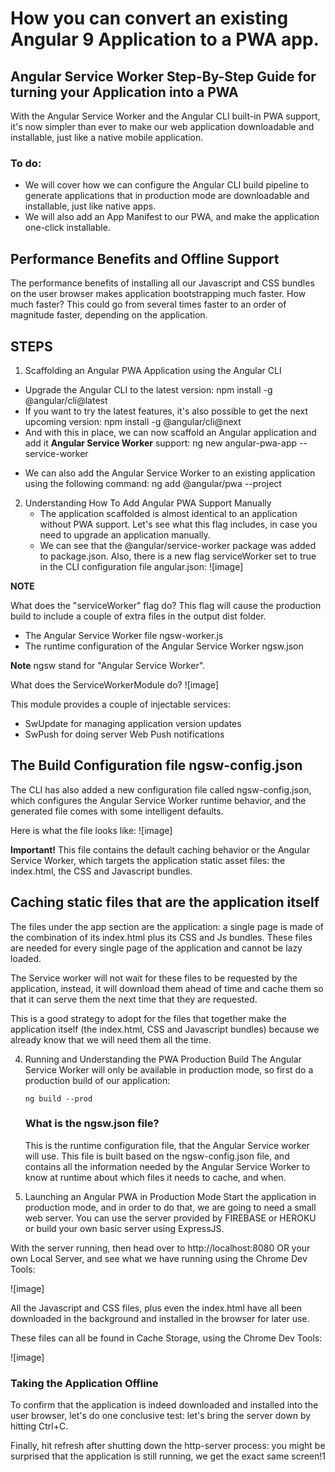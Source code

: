 # How you can convert an existing Angular 9 Application to a PWA app.

## Angular Service Worker Step-By-Step Guide for turning your Application into a PWA

With the Angular Service Worker and the Angular CLI built-in PWA support, it's now simpler than ever to make our web application downloadable and installable, just like a native mobile application.

### To do:

- We will cover how we can configure the Angular CLI build pipeline to generate applications that in production mode are downloadable and installable, just like native apps.
- We will also add an App Manifest to our PWA, and make the application one-click installable.

## Performance Benefits and Offline Support

The performance benefits of installing all our Javascript and CSS bundles on the user browser makes application bootstrapping much faster. How much faster? This could go from several times faster to an order of magnitude faster, depending on the application.

## STEPS

1.  Scaffolding an Angular PWA Application using the Angular CLI

- Upgrade the Angular CLI to the latest version:
  npm install -g @angular/cli@latest
- If you want to try the latest features, it's also possible to get the next upcoming version:
  npm install -g @angular/cli@next
- And with this in place, we can now scaffold an Angular application and add it **Angular Service Worker** support:
  ng new angular-pwa-app --service-worker

* We can also add the Angular Service Worker to an existing application using the following command:
  ng add @angular/pwa --project <name of project as in angular.json>

2. Understanding How To Add Angular PWA Support Manually
   - The application scaffolded is almost identical to an application without PWA support. Let's see what this flag includes, in case you need to upgrade an application manually.
   - We can see that the @angular/service-worker package was added to package.json. Also, there is a new flag serviceWorker set to true in the CLI configuration file angular.json:
     ![image]

**NOTE**

What does the "serviceWorker" flag do?
This flag will cause the production build to include a couple of extra files in the output dist folder.

- The Angular Service Worker file ngsw-worker.js
- The runtime configuration of the Angular Service Worker ngsw.json

**Note** ngsw stand for "Angular Service Worker".

What does the ServiceWorkerModule do?
![image]

This module provides a couple of injectable services:

- SwUpdate for managing application version updates
- SwPush for doing server Web Push notifications

## The Build Configuration file ngsw-config.json

The CLI has also added a new configuration file called ngsw-config.json, which configures the Angular Service Worker runtime behavior, and the generated file comes with some intelligent defaults.

Here is what the file looks like:
![image]

**Important!**
This file contains the default caching behavior or the Angular Service Worker, which targets the application static asset files: the index.html, the CSS and Javascript bundles.

## Caching static files that are the application itself

The files under the app section are the application: a single page is made of the combination of its index.html plus its CSS and Js bundles. These files are needed for every single page of the application and cannot be lazy loaded.

The Service worker will not wait for these files to be requested by the application, instead, it will download them ahead of time and cache them so that it can serve them the next time that they are requested.

This is a good strategy to adopt for the files that together make the application itself (the index.html, CSS and Javascript bundles) because we already know that we will need them all the time.

4.  Running and Understanding the PWA Production Build
    The Angular Service Worker will only be available in production mode, so first do a production build of our application:

        ng build --prod

    ### What is the ngsw.json file?

    This is the runtime configuration file, that the Angular Service worker will use. This file is built based on the ngsw-config.json file, and contains all the information needed by the Angular Service Worker to know at runtime about which files it needs to cache, and when.

5.  Launching an Angular PWA in Production Mode
    Start the application in production mode, and in order to do that, we are going to need a small web server. You can use the server provided by FIREBASE or HEROKU or build your own basic server using ExpressJS.

With the server running, then head over to http://localhost:8080 OR your own Local Server, and see what we have running using the Chrome Dev Tools:

![image]

All the Javascript and CSS files, plus even the index.html have all been downloaded in the background and installed in the browser for later use.

These files can all be found in Cache Storage, using the Chrome Dev Tools:

![image]

### Taking the Application Offline
To confirm that the application is indeed downloaded and installed into the user browser, let's do one conclusive test: let's bring the server down by hitting Ctrl+C.

Finally, hit refresh after shutting down the http-server process: you might be surprised that the application is still running, we get the exact same screen!1
